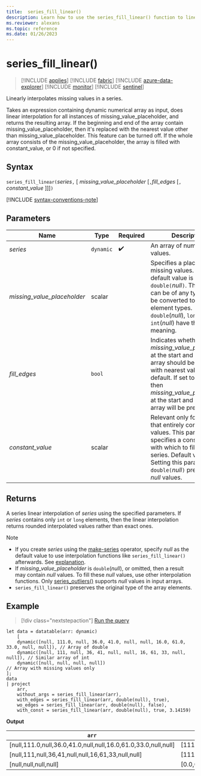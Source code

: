 ```yaml
---
title:  series_fill_linear()
description: Learn how to use the series_fill_linear() function to linearly interpolate missing values in a series.
ms.reviewer: alexans
ms.topic: reference
ms.date: 01/26/2023
---
```

# series_fill_linear()

> [!INCLUDE [applies](../includes/applies-to-version/applies.md)] [!INCLUDE [fabric](../includes/applies-to-version/fabric.md)] [!INCLUDE [azure-data-explorer](../includes/applies-to-version/azure-data-explorer.md)] [!INCLUDE [monitor](../includes/applies-to-version/monitor.md)] [!INCLUDE [sentinel](../includes/applies-to-version/sentinel.md)]

Linearly interpolates missing values in a series.

Takes an expression containing dynamic numerical array as input, does linear interpolation for all instances of missing_value_placeholder, and returns the resulting array. If the beginning and end of the array contain missing_value_placeholder, then it's replaced with the nearest value other than missing_value_placeholder. This feature can be turned off. If the whole array consists of the missing_value_placeholder, the array is filled with constant_value, or 0 if not specified.  

## Syntax

`series_fill_linear(`*series*`,` [ *missing_value_placeholder* [`,`*fill_edges* [`,` *constant_value* ]]]`)`

[!INCLUDE [syntax-conventions-note](../includes/syntax-conventions-note.md)]

## Parameters

| Name | Type | Required | Description |
|--|--|--|--|
| *series* | `dynamic` |  :heavy_check_mark: | An array of numeric values.|
| *missing_value_placeholder* | scalar | | Specifies a placeholder for missing values. The default value is `double(`*null*`)`. The value can be of any type that will be converted to actual element types. `double`(*null*), `long`(*null*) and `int`(*null*) have the same meaning.|
| *fill_edges* | `bool` | | Indicates whether *missing_value_placeholder* at the start and end of the array should be replaced with nearest value. `true` by default. If set to `false`, then *missing_value_placeholder* at the start and end of the array will be preserved.|
| *constant_value* | scalar | | Relevant only for arrays that entirely consist of *null* values. This parameter specifies a constant value with which to fill the series. Default value is 0. Setting this parameter it to `double(`*null*`)` preserves the *null* values.|

## Returns

A series linear interpolation of *series* using the specified parameters. If *series* contains only `int` or `long` elements, then the linear interpolation returns rounded interpolated values rather than exact ones.

> [!NOTE]
>
> * If you create *series* using the [make-series](make-series-operator.md) operator, specify *null* as the default value to use interpolation functions like `series_fill_linear()` afterwards. See [explanation](make-series-operator.md#list-of-series-interpolation-functions).
> * If *missing_value_placeholder* is `double`(*null*), or omitted, then a result may contain *null* values. To fill these *null* values, use other interpolation functions. Only [series_outliers()](series-outliers-function.md) supports *null* values in input arrays.
> * `series_fill_linear()` preserves the original type of the array elements.

## Example

> [!div class="nextstepaction"]
> <a href="https://dataexplorer.azure.com/clusters/kvc9rf7q4d68qcw5sk2d6f.northeurope/databases/MyDatabase?query=H4sIAAAAAAAAA5WRzWrDMAzH74G8g44JmHYmXWEbO/QZdiwhaImSeSh2sZ2NwB5+dpq1a2kP0cGy/5b46YPJQ4Me4XVyHt+ZMrT2GZpRY6/qPE0g2P7oZjHb64FZgJRy9SDg+Ci28b75p8xBk76d9KK4/C1zAes17KzFEUwLjRlCAZF0j3emRdY1KXIi5QbjTfWK0QL+sZT2NyHXZ5nDcjs19a38B/TKOaU7+EIeyIHRPKZJ+ZImceZp8gMHaz6pnusJFYq5/5htBl+h7VxYkSOryFWtYq5YaUIbd5WLc3BFTUf3Q8U84Sw2Fubi7UCndLMwuUV2dAGvjXZ+ETwsayU38vEp/wWjK5zoigIAAA==" target="_blank">Run the query</a>

```kusto
let data = datatable(arr: dynamic)
    [
    dynamic([null, 111.0, null, 36.0, 41.0, null, null, 16.0, 61.0, 33.0, null, null]), // Array of double    
    dynamic([null, 111, null, 36, 41, null, null, 16, 61, 33, null, null]), // Similar array of int
    dynamic([null, null, null, null])                                                   // Array with missing values only
];
data
| project
    arr, 
    without_args = series_fill_linear(arr),
    with_edges = series_fill_linear(arr, double(null), true),
    wo_edges = series_fill_linear(arr, double(null), false),
    with_const = series_fill_linear(arr, double(null), true, 3.14159)  
```

**Output**

|`arr`|`without_args`|`with_edges`|`wo_edges`|`with_const`|
|---|---|---|---|---|
|[null,111.0,null,36.0,41.0,null,null,16.0,61.0,33.0,null,null]|[111.0,111.0,73.5,36.0,41.0,32.667,24.333,16.0,61.0,33.0,33.0,33.0]|[111.0,111.0,73.5,36.0,41.0,32.667,24.333,16.0,61.0,33.0,33.0,33.0]|[null,111.0,73.5,36.0,41.0,32.667,24.333,16.0,61.0,33.0,null,null]|[111.0,111.0,73.5,36.0,41.0,32.667,24.333,16.0,61.0,33.0,33.0,33.0]|
|[null,111,null,36,41,null,null,16,61,33,null,null]|[111,111,73,36,41,32,24,16,61,33,33,33]|[111,111,73,36,41,32,24,16,61,33,33,33]|[null,111,73,36,41,32,24,16,61,33,null,null]|[111,111,74,38,  41,32,24,16,61,33,33,33]|
|[null,null,null,null]|[0.0,0.0,0.0,0.0]|[0.0,0.0,0.0,0.0]|[0.0,0.0,0.0,0.0]|[3.14159,3.14159,3.14159,3.14159]|
